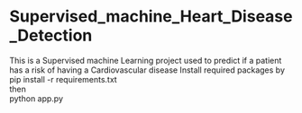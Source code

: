 # Supervised_machine_Heart_Disease_Detection
This is a Supervised machine Learning project used to predict if a patient has a risk of having a Cardiovascular disease 
Install required packages by <br> 
pip install -r requirements.txt
<br> then<br> 
python app.py

